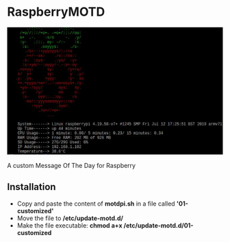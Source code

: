 # RaspberryMOTD

![](motdpi.jpeg)

A custom Message Of The Day for Raspberry

## Installation

- Copy and paste the content of **motdpi.sh** in a file called **'01-customized'**
- Move the file to **/etc/update-motd.d/**
- Make the file executable: **chmod a+x /etc/update-motd.d/01-customized**
